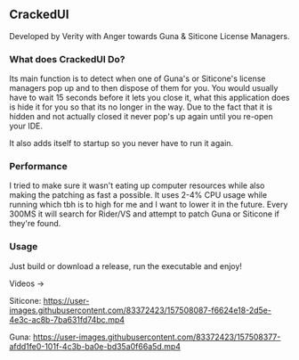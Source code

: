 ## CrackedUI
Developed by Verity with Anger towards Guna & Siticone License Managers.

### What does CrackedUI Do?

Its main function is to detect when one of Guna's or Siticone's license managers pop up and to then dispose of them for you.
You would usually have to wait 15 seconds before it lets you close it, what this application does is hide it for you so that its no longer in the way.
Due to the fact that it is hidden and not actually closed it never pop's up again until you re-open your IDE.

It also adds itself to startup so you never have to run it again.

### Performance

I tried to make sure it wasn't eating up computer resources while also making the patching as fast a possible.
It uses 2-4% CPU usage while running which tbh is to high for me and I want to lower it in the future.
Every 300MS it will search for Rider/VS and attempt to patch Guna or Siticone if they're found.

### Usage

Just build or download a release, run the executable and enjoy!

Videos ->

Siticone:
https://user-images.githubusercontent.com/83372423/157508087-f6624e18-2d5e-4e3c-ac8b-7ba631fd74bc.mp4

Guna:
https://user-images.githubusercontent.com/83372423/157508377-afdd1fe0-101f-4c3b-ba0e-bd35a0f66a5d.mp4
